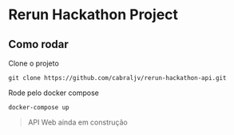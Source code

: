 # Rerun Hackathon Project

## Como rodar

Clone o projeto
```
git clone https://github.com/cabraljv/rerun-hackathon-api.git
```

Rode pelo docker compose
```
docker-compose up
```


> API Web ainda em construção